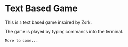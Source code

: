 # Text Based Game

This is a text based game inspired by Zork.

The game is played by typing commands into the terminal.


```More to come...```